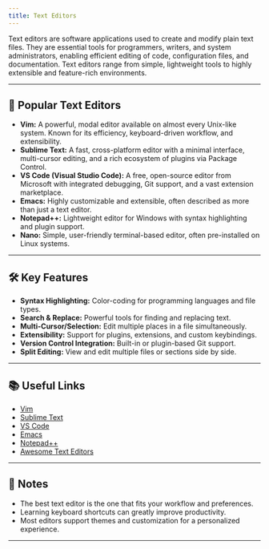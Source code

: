 ```yaml
---
title: Text Editors
---
```


Text editors are software applications used to create and modify plain text files. They are essential tools for programmers, writers, and system administrators, enabling efficient editing of code, configuration files, and documentation. Text editors range from simple, lightweight tools to highly extensible and feature-rich environments.

---

## 🌟 Popular Text Editors

- **Vim:** A powerful, modal editor available on almost every Unix-like system. Known for its efficiency, keyboard-driven workflow, and extensibility.
- **Sublime Text:** A fast, cross-platform editor with a minimal interface, multi-cursor editing, and a rich ecosystem of plugins via Package Control.
- **VS Code (Visual Studio Code):** A free, open-source editor from Microsoft with integrated debugging, Git support, and a vast extension marketplace.
- **Emacs:** Highly customizable and extensible, often described as more than just a text editor.
- **Notepad++:** Lightweight editor for Windows with syntax highlighting and plugin support.
- **Nano:** Simple, user-friendly terminal-based editor, often pre-installed on Linux systems.

---

## 🛠️ Key Features

- **Syntax Highlighting:** Color-coding for programming languages and file types.
- **Search & Replace:** Powerful tools for finding and replacing text.
- **Multi-Cursor/Selection:** Edit multiple places in a file simultaneously.
- **Extensibility:** Support for plugins, extensions, and custom keybindings.
- **Version Control Integration:** Built-in or plugin-based Git support.
- **Split Editing:** View and edit multiple files or sections side by side.

---

## 📚 Useful Links

- [Vim](https://www.vim.org/)
- [Sublime Text](https://www.sublimetext.com/)
- [VS Code](https://code.visualstudio.com/)
- [Emacs](https://www.gnu.org/software/emacs/)
- [Notepad++](https://notepad-plus-plus.org/)
- [Awesome Text Editors](https://github.com/dexpota/awesome-text-editors)

---

## 📝 Notes

- The best text editor is the one that fits your workflow and preferences.
- Learning keyboard shortcuts can greatly improve productivity.
- Most editors support themes and customization for a personalized experience.

---
